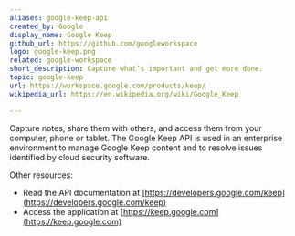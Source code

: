 ```yaml
---
aliases: google-keep-api
created_by: Google
display_name: Google Keep
github_url: https://github.com/googleworkspace
logo: google-keep.png
related: google-workspace
short_description: Capture what’s important and get more done.
topic: google-keep
url: https://workspace.google.com/products/keep/
wikipedia_url: https://en.wikipedia.org/wiki/Google_Keep

---
```

Capture notes, share them with others, and access them from your computer, phone or tablet. The Google Keep API is used in an enterprise environment to manage Google Keep content and to resolve issues identified by cloud security software.

Other resources:

- Read the API documentation at [https://developers.google.com/keep](https://developers.google.com/keep)
- Access the application at [https://keep.google.com](https://keep.google.com)
